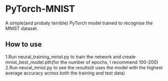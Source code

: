 # PyTorch-MNIST
A simple(and probaly terrible) PyTorch model trained to recognise the MNIST dataset.
## How to use
1.Run neural_training_mnist.py to train the network and create mnist_best_model.pth(for the number of epochs, I recommend 100-200)
2.Run neural_mnist.py to see the results(it uses the model with the highest average accuracy across both the training and test data)
